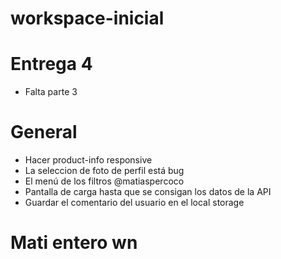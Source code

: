 # workspace-inicial

# Entrega 4
- Falta parte 3
# General
- Hacer product-info responsive
- La seleccion de foto de perfil está bug
- El menú de los filtros @matiaspercoco
- Pantalla de carga hasta que se consigan los datos de la API
- Guardar el comentario del usuario en el local storage
# Mati entero wn

